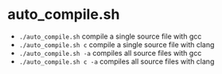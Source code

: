 # auto_compile.sh
- ```./auto_compile.sh``` compile a single source file with gcc
- ```./auto_compile.sh c``` compile a single source file with clang
- ```./auto_compile.sh -a``` compiles all source files with gcc
- ```./auto_compile.sh c -a``` compiles all source files with clang
